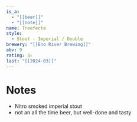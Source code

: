 ```yaml
---
is_a:
  - "[[beer]]"
  - "[[note]]"
name: Treefecta
style:
  - Stout - Imperial / Double
brewery: "[[Eno River Brewing]]"
abv: 9
rating: 👍
last: "[[2024-03]]"
---
```

# Notes
- Nitro smoked imperial stout
- not an all the time beer, but well-done and tasty
